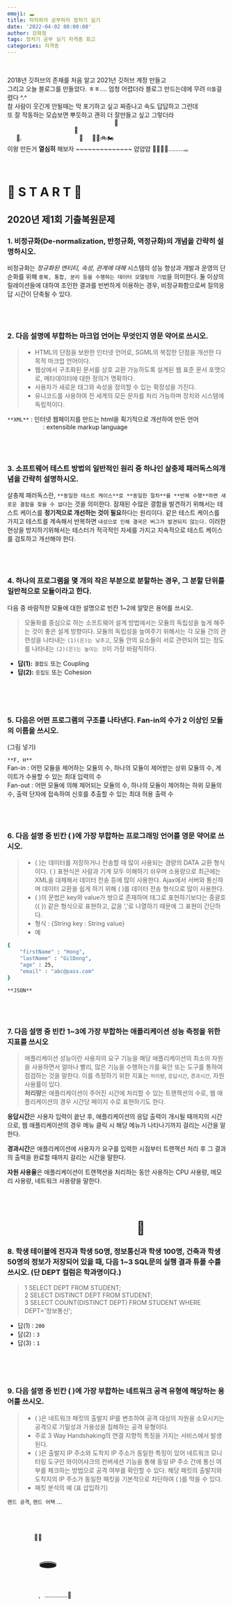 ```yaml
---
emoji: 🕳
title: 하자하자 공부하자 정처기 실기 
date: '2022-04-02 00:00:00'
author: 강화정
tags: 정처기 공부 실기 자격증 회고
categories: 자격증
---
```

<br/>

2018년 깃허브의 존재를 처음 알고 2021년 깃허브 계정 만들고 <br/>
그리고 오늘 블로그를 만들었다. ㅎㅎ.... 엄청 어렵더라 블로그 만드는데에 무려 `이틀`걸렸다 ^.^<br/>
참 사람이 웃긴게 안될때는 막 포기하고 싶고 짜증나고 속도 답답하고 그런데 <br/>
또 잘 작동하는 모습보면 뿌듯하고 괜히 더 잘만들고 싶고 그렇더라<br/>
⠀⠀⠀⠀⠀⠀⠀⠀⠀⠀⠀⠀⠀⠀⠀⠀⠀⠀⠀⠀⠀⠀⠀⠀💬<br/>
⠀⠀⠀⠀⠀⠀⠀⠀⠀⠀⠀⠀⠀⠀⠀💬<br/>
⠀⠀🚗<span style="font-size:25%">💨</span>⠀⠀⠀⠀⠀⠀⠀⠀⠀⠀⠀⠀⠀💬⠀⠀🚗🛴🚲🏍<br/>
이왕 만든거 **열심히** 해보자 ~~~~~~~~~~~~~~ 얍얍얍 🏃‍♀️🏃‍♂️.........<span style="font-size:25%">💨💨💨💨</span>
<br/>
<br/>
<br/>

# 🤶 S T A R T 🎅
## 2020년 제1회 기출복원문제
### 1. 비정규화(De-normalization, 반정규화, 역정규화)의 개념을 간략히 설명하시오.

비정규화는 *정규화된 엔티티, 속성, 관계에 대해* 시스템의 성능 향상과 개발과 운영의 단순화를 위해 
`중복, 통합, 분리 등을 수행하는 데이터 모델링의 기법`을 의미한다. 둘 이상의 릴레이션들에 대하여 조인한 결과를
빈번하게 이용하는 경우, 비정규화함으로써 질의응답 시간이 단축될 수 있다.
<br/>
<br/>
<br/>
<br/>

### 2. 다음 설명에 부합하는 마크업 언어는 무엇인지 영문 약어로 쓰시오.
> - HTML의 단점을 보완한 인터넷 언어로, SGML의 복잡한 단점을 개선한 다목적 마크업 언어이다.
> - 웹상에서 구조화된 문서를 상호 교환 가능하도록 설계된 웹 표준 문서 포맷으로, 메타데이터에 대한 정의가 명확하다.
> - 사용자가 새로운 태그와 속성을 정의할 수 있는 확장성을 가진다.
> - 유니코드를 사용하여 전 세계의 모든 문자를 처리 가능하며 장치와 시스템에 독립적이다.

`**XML**` : 인터넷 웹페이지를 만드는 html을 획기적으로 개선하여 만든 언어<br/>
⠀⠀⠀⠀⠀⠀⠀⠀: extensible markup language
<br/>
<br/>
<br/>
<br/>

### 3. 소프트웨어 테스트 방법의 일반적인 원리 중 하나인 살충제 패러독스의개념을 간략히 설명하시오.

살충제 패러독스란, `**동일한 테스트 케이스**로 **동일한 절차**를 **반복 수행**하면 새로운 결함을 찾을 수 없다`는 것을 의미한다. 
잠재된 수많은 결함을 발견하기 위해서는 테스트 케이스를 **정기적으로 개선하는 것이 필요**하다는 원리이다.
같은 테스트 케이스를 가지고 테스트를 계속해서 반복하면 `내성으로 인해 결국은 버그가 발견되지 않는다.`
이러한 현상을 방지하기위해서는 테스터가 적극적인 자세를 가지고 지속적으로 테스트 케이스를 검토하고
개선해야 한다.
<br/>
<br/>
<br/>
<br/>

### 4. 하나의 프로그램을 몇 개의 작은 부분으로 분할하는 경우, 그 분할 단위를 일반적으로 모듈이라고 한다.
다음 중 바람직한 모듈에 대한 설명으로 빈칸 1~2에 알맞은 용어를 쓰시오.
> 모듈화를 중심으로 하는 소프트웨어 설계 방법에서는 모듈의 독립성을 높게 해주는 것이 좋은
> 설계 방향이다. 모듈의 독립성을 높여주기 위해서는 각 모듈 간의 관련성을 나타내는 `(1)(은)는 낮추고`,
> 모듈 안의 요소들이 서로 관련되어 있는 정도를 나타내는 `(2)(은)는 높이는 것`이 가장 바람직하다.

- **답(1):** `결합도` 또는 Coupling
- **답(2):** `응집도` 또는 Cohesion
<br/>
<br/>
<br/>

### 5. 다음은 어떤 프로그램의 구조를 나타낸다. Fan-in의 수가 2 이상인 모듈의 이름을 쓰시오.
(그림 넣기)

`**F, H**` <br/>
Fan-in : 어떤 모듈을 제어하는 모듈의 수, 하나의 모듈이 제어받는 상위 모듈의 수, 게이트가 수용할 수 있는 최대 입력의 수 <br/>
Fan-out : 어떤 모듈에 의해 제어되는 모듈의 수, 하나의 모듈이 제어하는 하위 모듈의 수, 출력 단자에 접속하여 신호를 추출할 수 있는
최대 허용 출력 수
<br/>
<br/>
<br/>
<br/>

### 6. 다음 설명 중 빈칸 (  )에 가장 부합하는 프로그래밍 언어를 영문 약어로 쓰시오.
> - (  )는 데이터를 저장하거나 전송할 때 많이 사용되는 경량의 DATA 교환 형식이다. (   ) 표현식은 사람과 기계 모두 이해하기 쉬우며 소용량으로 최근에는 XML을 대체해서 데이터 전송 등에 많이 사용한다. Ajax에서 서버와 통신하며 데이터 교환을 쉽게 하기 위해 (  )를 데이터 전송 형식으로 많이 사용한다. <br/>
> - (  )의 문법은 key와 value가 쌍으로 존재하며 태그로 표현하기보다는 중괄호({ }) 같은 형식으로 표현하고, 값을 ','로 나열하기 때문에 그 표현이 간단하다.
> - 형식 : {String key : String value}
> - 예

```bash
{
	"firstName" : "Hong",
	"lastName" : "GilDong",
	"age" : 25,
	"email" : "abc@pass.com"
}
```

`**JSON**`
<br/>
<br/>
<br/>
<br/>

### 7. 다음 설명 중 빈칸 1~3에 가장 부합하는 애플리케이션 성능 측정을 위한 지표를 쓰시오
> 애플리케이션 성능이란 사용자의 요구 기능을 해당 애플리케이션의 최소의 자원을 사용하면서 얼마나 빨리, 많은 기능을 수행하는가를 육안 또는 도구를 통하여 점검하는 것을
> 말한다. 이를 측정하기 위한 지표는 `처리량`, `응답시간`, `경과시간`, 자원사용률이 있다.<br/>
**처리량**은 애플리케이션이 주어진 시간에 처리할 수 있는 트랜잭션의 수로, 웹 애플리케이션의 경우 시간당 페이지 수로 표현하기도 한다.

**응답시간**은 사용자 입력이 씉난 후, 애플리케이션의 응답 출력이 개시될 때까지의 시간으로, 웹 애플리케이션의 경우 메뉴 클릭 시
해당 메뉴가 나타나기까지 걸리는 시간을 말한다.

**경과시간**은 애플리케이션에 사용자가 요구를 입력한 시점부터 트랜잭션 처리 후 그 결과의 출력을 완료할 때까지
걸리는 시간을 말한다. 

**자원 사용율**은 애플리케이션이 트랜잭션을 처리하는 동안 사용하는 CPU 사용량, 메모리 사용량, 네트워크 사용량을 말한다.
<br/>
<br/>
<br/>

⠀⠀⠀⠀⠀⠀⠀⠀⠀⠀⠀⠀⠀⠀⠀⠀⠀⠀⠀⠀⠀⠀⠀⠀⠀⠀⠀⠀⠀⠀⠀⠀⠀⠀⠀⠀⠀⠀⠀⠀⠀⠀⠀⠀⠀⠀⠀⠀⠀⠀⠀⠀⠀⠀⠀⠀⠀⠀⠀⠀⠀⠀⠀⠀⠀⠀⠀⠀⠀⠀⠀⠀⠀⠀⠀⠀⠀⠀⠀⠀⠀⠀⠀⠀⠀⠀⠀⠀⠀⠀⠀⠀⠀⠀⠀⠀⠀⠀⠀⠀⠀⠀⠀⠀⠀⠀⠀⠀⠀⠀⠀⠀⠀⠀⠀⠀⠀⠀⠀⠀⠀⠀⠀⠀⠀⠀⠀<span style="font-size:210%">🐾</span>⠀
### 8. 학생 테이블에 전자과 학생 50명, 정보통신과 학생 100명, 건축과 학생 50명의 정보가 저장되어 있을 때, 다음 1~3 SQL문의 실행 결과 튜플 수를 쓰시오. (단 DEPT 컬럼은 학과명이다.)
> 1 SELECT DEPT FROM STUDENT;<br/>
> 2 SELECT DISTINCT DEPT FROM STUDENT;<br/>
> 3 SELECT COUNT(DISTINCT DEPT) FROM STUDENT WHERE DEPT='정보통신';

- 답(1) : `200`
- 답(2) : `3`
- 답(3) : `1`
<br/>
<br/>
<br/>

### 9. 다음 설명 중 빈칸 (   )에 가장 부합하는 네트워크 공격 유형에 해당하는 용어를 쓰시오.
> - (   )은 네트워크 패킷의 출발지 IP를 변조하여 공격 대상의 자원을 소모시키는 공격으로 기밀성과 가용성을 침해하는 공격 유형이다.
> - 주로 3 Way Handshaking의 연결 지향적 특징을 가지는 서비스에서 발생된다.
> - (   )은 출발지 IP 주소와 도착지 IP 주소가 동일한 특징이 있어 네트워크 모니터링 도구인 와이어샤크의 컨버세션 기능을 통해 동일 IP 주소 간에 통신 여부를 체크하는 방법으로 공격 여부를 확인할 수 있다. 해당 패킷의 출발지와 도착지의 IP 주소가 동일한 패킷을 기본적으로 차단하여 (   )를 막을 수 있다.
> - 패킷 분석의 예
(표 삽입하기)

`랜드 공격`, `랜드 어택` ...
<br/>
<br/>
<br/>
<br/>

⠀⠀⠀⠀⠀⠀‍🧍‍♀️

⠀⠀⠀⠀⠀⠀⠀<span style="font-size:300%">🕳</span><br/>

⠀⠀⠀⠀⠀⠀⠀⠀⠀⠀⠀⠀⠀⠀⠀⠀⠀⠀⠀⠀⠀⠀⠀⠀⠀⠀⠀⠀⠀⠀⠀⠀⠀⠀⠀⠀⠀⠀⠀⠀⠀⠀⠀⠀⠀⠀⠀⠀⠀⠀⠀⠀⠀⠀⠀⠀,⠀.............🐌
```toc

```

